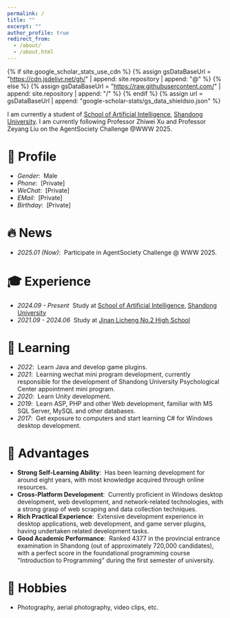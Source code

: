 ```yaml
---
permalink: /
title: ""
excerpt: ""
author_profile: true
redirect_from: 
  - /about/
  - /about.html
---
```


{% if site.google_scholar_stats_use_cdn %}
{% assign gsDataBaseUrl = "https://cdn.jsdelivr.net/gh/" | append: site.repository | append: "@" %}
{% else %}
{% assign gsDataBaseUrl = "https://raw.githubusercontent.com/" | append: site.repository | append: "/" %}
{% endif %}
{% assign url = gsDataBaseUrl | append: "google-scholar-stats/gs_data_shieldsio.json" %}

<span class='anchor' id='about-me'></span>

I am currently a student of [School of Artificial Intelligence](https://ai.sdu.edu.cn/), [Shandong University](https://www.sdu.edu.cn/). 
I am currently following Professor Zhiwei Xu and Professor Zeyang Liu on the AgentSociety Challenge @WWW 2025.

# 🪪 Profile
- *Gender*: &nbsp;Male
- *Phone*: &nbsp;[Private]
- *WeChat*: &nbsp;[Private]
- *EMail*: &nbsp;[Private]
- *Birthday*: &nbsp;[Private]

<span class='anchor' id='-news'></span>

# 🔥 News
- *2025.01 (Now)*: &nbsp;Participate in AgentSociety Challenge @ WWW 2025.

<span class='anchor' id='-experience'></span>

# 🎓 Experience
- *2024.09 - Present* &nbsp;Study at [School of Artificial Intelligence](https://ai.sdu.edu.cn/), [Shandong University](https://www.sdu.edu.cn/)
- *2021.09 - 2024.06* &nbsp;Study at [Jinan Licheng No.2 High School](https://www.lcez.cn/)

<span class='anchor' id='-learning'></span>

# 📖 Learning
- *2022*: &nbsp;Learn Java and develop game plugins.
- *2021*: &nbsp;Learning wechat mini program development, currently responsible for the development of Shandong University Psychological Center appointment mini program.
- *2020*: &nbsp;Learn Unity development.
- *2019*: &nbsp;Learn ASP, PHP and other Web development, familiar with MS SQL Server, MySQL and other databases.
- *2017*: &nbsp;Get exposure to computers and start learning C# for Windows desktop development.

<span class='anchor' id='-advantages'></span>

# 📝 Advantages
- **Strong Self-Learning Ability**: &nbsp;Has been learning development for around eight years, with most knowledge acquired through online resources. 
- **Cross-Platform Development**: &nbsp;Currently proficient in Windows desktop development, web development, and network-related technologies, with a strong grasp of web scraping and data collection techniques. 
- **Rich Practical Experience**: &nbsp;Extensive development experience in desktop applications, web development, and game server plugins, having undertaken related development tasks. 
- **Good Academic Performance**: &nbsp;Ranked 4377 in the provincial entrance examination in Shandong (out of approximately 720,000 candidates), with a perfect score in the foundational programming course "Introduction to Programming" during the first semester of university. 

<!-- # 📝 Publications 
- Building... -->

<!-- # 🎖 Honors and Awards
- *Building* Building... -->

<span class='anchor' id='-hobbies'></span>

# 🔎 Hobbies
- Photography, aerial photography, video clips, etc.
